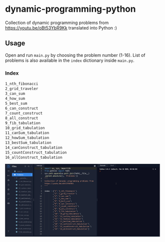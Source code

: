 # dynamic-programming-python
Collection of dynamic programming problems from https://youtu.be/oBt53YbR9Kk translated into Python :)

## Usage
  Open and run `main.py` by choosing the problem number (1-16). 
  List of problems is also available in the `index` dictionary inside `main.py`.

### Index
    1_nth_fibonacci
    2_grid_traveler
    3_can_sum
    4_how_sum
    5_best_sum
    6_can_construct
    7_count_construct
    8_all_construct
    9_fib_tabulation
    10_grid_tabulation
    11_canSum_tabulation
    12_howSum_tabulation
    13_bestSum_tabulation
    14_canConstruct_tabulation
    15_countConstruct_tabulation
    16_allConstruct_tabulation

![main.py script running](https://github.com/v4n5h4j/v4n5h4j/blob/main/Images/yoNOXjmNDE.gif)
